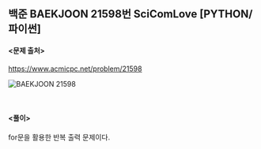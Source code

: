 ## 백준 BAEKJOON 21598번 SciComLove [PYTHON/파이썬]

#### <문제 출처><br>
https://www.acmicpc.net/problem/21598

![BAEKJOON 21598](https://blog.kakaocdn.net/dn/bpyFRs/btrSm1tboza/UdXv3GUvDDExyHeeWueVzK/img.png)

<br>

#### <풀이><br>

for문을 활용한 반복 출력 문제이다.
